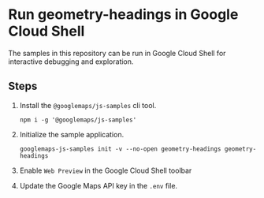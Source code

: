 # Run geometry-headings in Google Cloud Shell

The samples in this repository can be run in Google Cloud Shell for interactive debugging and exploration.

## Steps

1. Install the `@googlemaps/js-samples` cli tool.

    ```
    npm i -g '@googlemaps/js-samples'
    ```
1. Initialize the sample application. 
    ```
    googlemaps-js-samples init -v --no-open geometry-headings geometry-headings
    ```
1. Enable `Web Preview` in the Google Cloud Shell toolbar
1. Update the Google Maps API key in the `.env` file.

